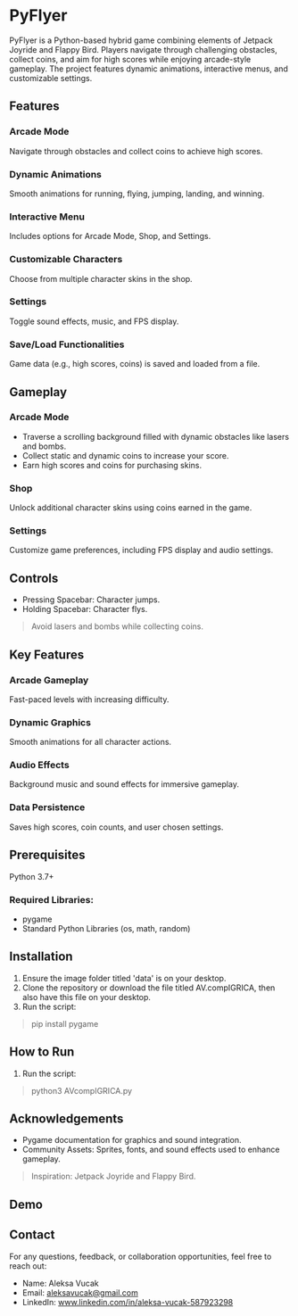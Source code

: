 # PyFlyer
PyFlyer is a Python-based hybrid game combining elements of Jetpack Joyride and Flappy Bird. Players navigate through challenging obstacles, collect coins, and aim for high scores while enjoying arcade-style gameplay. The project features dynamic animations, interactive menus, and customizable settings.

## Features
### Arcade Mode
Navigate through obstacles and collect coins to achieve high scores.
### Dynamic Animations
Smooth animations for running, flying, jumping, landing, and winning.
### Interactive Menu
 Includes options for Arcade Mode, Shop, and Settings.
### Customizable Characters
Choose from multiple character skins in the shop.
### Settings
Toggle sound effects, music, and FPS display.
### Save/Load Functionalities
Game data (e.g., high scores, coins) is saved and loaded from a file.

## Gameplay
### Arcade Mode
- Traverse a scrolling background filled with dynamic obstacles like lasers and bombs.
- Collect static and dynamic coins to increase your score.
- Earn high scores and coins for purchasing skins.
### Shop
Unlock additional character skins using coins earned in the game.
### Settings
Customize game preferences, including FPS display and audio settings.

## Controls
- Pressing Spacebar: Character jumps.
- Holding Spacebar: Character flys.
> Avoid lasers and bombs while collecting coins.

## Key Features
### Arcade Gameplay
Fast-paced levels with increasing difficulty.
### Dynamic Graphics
Smooth animations for all character actions.
### Audio Effects
Background music and sound effects for immersive gameplay.
### Data Persistence
Saves high scores, coin counts, and user chosen settings.

## Prerequisites 
Python 3.7+
### Required Libraries:
- pygame
- Standard Python Libraries (os, math, random)

## Installation
1) Ensure the image folder titled 'data' is on your desktop.
2) Clone the repository or download the file titled AV.compIGRICA, then also have this file on your desktop.
3) Run the script:
> pip install pygame

## How to Run
1) Run the script:
> python3 AVcompIGRICA.py

## Acknowledgements
- Pygame documentation for graphics and sound integration.
- Community Assets: Sprites, fonts, and sound effects used to enhance gameplay.
> Inspiration: Jetpack Joyride and Flappy Bird.

## Demo


## Contact
For any questions, feedback, or collaboration opportunities, feel free to reach out:
- Name: Aleksa Vucak
- Email: aleksavucak@gmail.com
- LinkedIn: www.linkedin.com/in/aleksa-vucak-587923298

